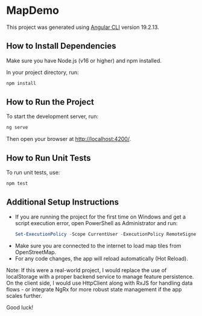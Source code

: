 # MapDemo

This project was generated using [Angular CLI](https://github.com/angular/angular-cli) version 19.2.13.

## How to Install Dependencies

Make sure you have Node.js (v16 or higher) and npm installed.

In your project directory, run:
```bash
npm install
```

## How to Run the Project

To start the development server, run:
```bash
ng serve
```
Then open your browser at [http://localhost:4200/](http://localhost:4200/).

## How to Run Unit Tests

To run unit tests, use:
```bash
npm test
```

## Additional Setup Instructions

- If you are running the project for the first time on Windows and get a script execution error, open PowerShell as Administrator and run:
  ```powershell
  Set-ExecutionPolicy -Scope CurrentUser -ExecutionPolicy RemoteSigned
  ```
- Make sure you are connected to the internet to load map tiles from OpenStreetMap.
- For any code changes, the app will reload automatically (Hot Reload).


Note: If this were a real-world project, I would replace the use of localStorage with a proper backend service to manage feature persistence. On the client side, I would use HttpClient along with RxJS for handling data flows - or integrate NgRx for more robust state management if the app scales further.


Good luck!